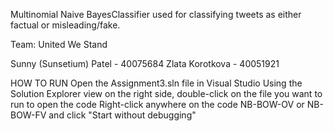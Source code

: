 Multinomial Naive BayesClassifier used for classifying tweets as either factual or misleading/fake.

Team: United We Stand

Sunny (Sunsetium) Patel - 40075684
Zlata Korotkova - 40051921

HOW TO RUN
Open the Assignment3.sln file in Visual Studio
Using the Solution Explorer view on the right side, double-click on the file you want to run to open the code
Right-click anywhere on the code NB-BOW-OV or NB-BOW-FV and click "Start without debugging"
